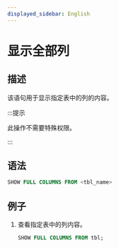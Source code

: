 ```yaml
---
displayed_sidebar: English
---
```


# 显示全部列

## 描述

该语句用于显示指定表中的列的内容。

:::提示

此操作不需要特殊权限。

:::

## 语法

```sql
SHOW FULL COLUMNS FROM <tbl_name>
```

## 例子

1. 查看指定表中的列内容。  

    ```sql
    SHOW FULL COLUMNS FROM tbl;
    ```
